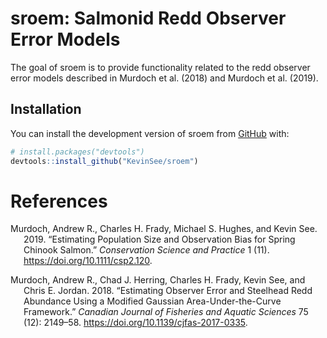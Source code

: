 
<!-- README.md is generated from README.Rmd. Please edit that file -->

# sroem: Salmonid Redd Observer Error Models

<!-- badges: start -->
<!-- badges: end -->

The goal of sroem is to provide functionality related to the redd
observer error models described in Murdoch et al. (2018) and Murdoch et
al. (2019).

## Installation

You can install the development version of sroem from
[GitHub](https://github.com/) with:

``` r
# install.packages("devtools")
devtools::install_github("KevinSee/sroem")
```

# References

<div id="refs" class="references csl-bib-body hanging-indent">

<div id="ref-Murdoch2019" class="csl-entry">

Murdoch, Andrew R., Charles H. Frady, Michael S. Hughes, and Kevin See.
2019. “Estimating Population Size and Observation Bias for Spring
Chinook Salmon.” *Conservation Science and Practice* 1 (11).
<https://doi.org/10.1111/csp2.120>.

</div>

<div id="ref-Murdoch2018" class="csl-entry">

Murdoch, Andrew R., Chad J. Herring, Charles H. Frady, Kevin See, and
Chris E. Jordan. 2018. “Estimating Observer Error and Steelhead Redd
Abundance Using a Modified Gaussian Area-Under-the-Curve Framework.”
*Canadian Journal of Fisheries and Aquatic Sciences* 75 (12): 2149–58.
<https://doi.org/10.1139/cjfas-2017-0335>.

</div>

</div>
